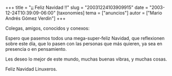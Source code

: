 +++
title = "¡¡ Feliz Navidad  !!"
slug = "20031224103909915"
date = "2003-12-24T10:39:09-06:00"
[taxonomies]
tema = ["anuncios"]
autor = ["Mario Andrés Gómez Verdín"]
+++

Colegas, amigos, conocidos y conexos:

Espero que pasemos todos una mega-super-feliz Navidad, que reflexionen
sobre este día, que lo pasen con las personas que más quieren, ya sea en
presencia o en pensamiento.

Les deseo lo mejor de este mundo, muchas buenas vibras, y muchas cosas.

Feliz Navidad Linuxeros.
